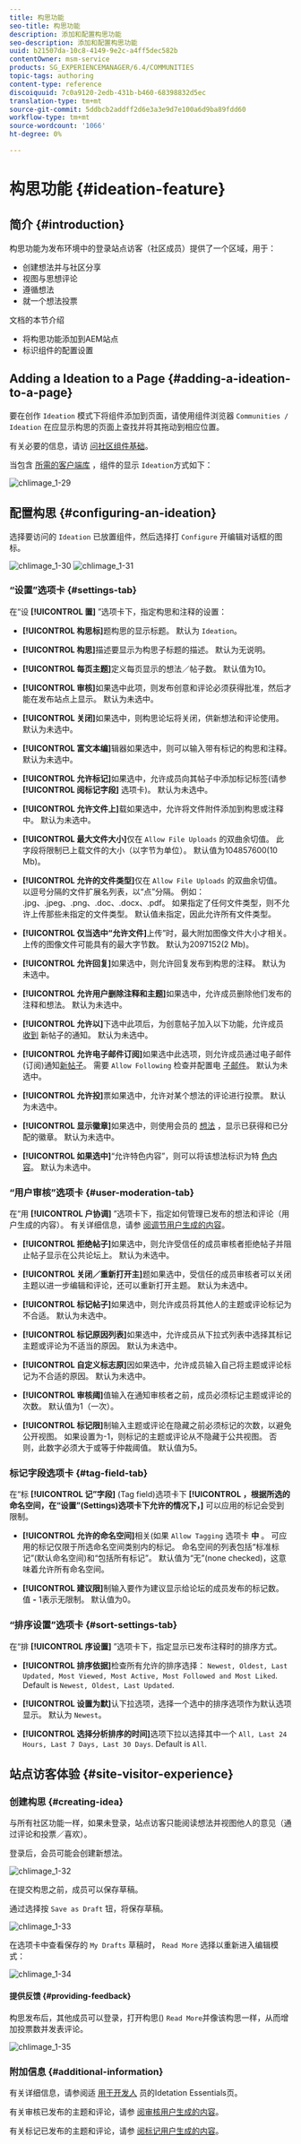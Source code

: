 ```yaml
---
title: 构思功能
seo-title: 构思功能
description: 添加和配置构思功能
seo-description: 添加和配置构思功能
uuid: b21507da-10c8-4149-9e2c-a4ff5dec582b
contentOwner: msm-service
products: SG_EXPERIENCEMANAGER/6.4/COMMUNITIES
topic-tags: authoring
content-type: reference
discoiquuid: 7c0a9120-2edb-431b-b460-68398832d5ec
translation-type: tm+mt
source-git-commit: 5ddbcb2addff2d6e3a3e9d7e100a6d9ba89fdd60
workflow-type: tm+mt
source-wordcount: '1066'
ht-degree: 0%

---
```



# 构思功能 {#ideation-feature}

## 简介 {#introduction}

构思功能为发布环境中的登录站点访客（社区成员）提供了一个区域，用于：

* 创建想法并与社区分享
* 视图与思想评论
* 遵循想法
* 就一个想法投票

文档的本节介绍

* 将构思功能添加到AEM站点
* 标识组件的配置设置

## Adding a Ideation to a Page {#adding-a-ideation-to-a-page}

要在创作 `Ideation` 模式下将组件添加到页面，请使用组件浏览器 `Communities / Ideation` 在应显示构思的页面上查找并将其拖动到相应位置。

有关必要的信息，请访 [问社区组件基础](basics.md)。

当包含 [所需的客户端库](ideation.md#essentials-for-client-side) ，组件的显示 `Ideation`方式如下：

![chlimage_1-29](assets/chlimage_1-29.png)

## 配置构思 {#configuring-an-ideation}

选择要访问的 `Ideation` 已放置组件，然后选择打 `Configure` 开编辑对话框的图标。

![chlimage_1-30](assets/chlimage_1-30.png) ![chlimage_1-31](assets/chlimage_1-31.png)

### “设置”选项卡 {#settings-tab}

在“设 **[!UICONTROL 置]** ”选项卡下，指定构思和注释的设置：

* **[!UICONTROL 构思标]**&#x200B;题构思的显示标题。 默认为 
`Ideation`。

* **[!UICONTROL 构思]**&#x200B;描述要显示为构思子标题的描述。 默认为无说明。

* **[!UICONTROL 每页主题]**&#x200B;定义每页显示的想法／帖子数。 默认值为10。

* **[!UICONTROL 审核]**&#x200B;如果选中此项，则发布创意和评论必须获得批准，然后才能在发布站点上显示。 默认为未选中。

* **[!UICONTROL 关闭]**&#x200B;如果选中，则构思论坛将关闭，供新想法和评论使用。 默认为未选中。

* **[!UICONTROL 富文本编]**&#x200B;辑器如果选中，则可以输入带有标记的构思和注释。 默认为未选中。

* **[!UICONTROL 允许标记]**&#x200B;如果选中，允许成员向其帖子中添加标记标签(请参 **[!UICONTROL 阅标记字段]** 选项卡)。 默认为未选中。

* **[!UICONTROL 允许文件上]**&#x200B;载如果选中，允许将文件附件添加到构思或注释中。 默认为未选中。

* **[!UICONTROL 最大文件大小]**&#x200B;仅在 
`Allow File Uploads` 的双曲余切值。 此字段将限制已上载文件的大小（以字节为单位）。 默认值为104857600(10 Mb)。

* **[!UICONTROL 允许的文件类型]**&#x200B;仅在 
`Allow File Uploads` 的双曲余切值。 以逗号分隔的文件扩展名列表，以“点”分隔。 例如： .jpg、.jpeg、.png、.doc、.docx、.pdf。 如果指定了任何文件类型，则不允许上传那些未指定的文件类型。 默认值未指定，因此允许所有文件类型。

* **[!UICONTROL 仅当选中“允许文件]**&#x200B;上传”时，最大附加图像文件大小才相关。 上传的图像文件可能具有的最大字节数。 默认为2097152(2 Mb)。

* **[!UICONTROL 允许回复]**&#x200B;如果选中，则允许回复发布到构思的注释。 默认为未选中。

* **[!UICONTROL 允许用户删除注释和主题]**&#x200B;如果选中，允许成员删除他们发布的注释和想法。 默认为未选中。

* **[!UICONTROL 允许以]**&#x200B;下选中此项后，为创意帖子加入以下功能，允许成员 [收到](notifications.md) 新帖子的通知。 默认为未选中。

* **[!UICONTROL 允许电子邮件订阅]**&#x200B;如果选中此选项，则允许成员通过电子邮件(订阅)通知[新帖子](subscriptions.md)。 需要 `Allow Following` 检查并配置电 [子邮件](email.md)。 默认为未选中。

* **[!UICONTROL 允许投]**&#x200B;票如果选中，允许对某个想法的评论进行投票。 默认为未选中。

* **[!UICONTROL 显示徽章]**&#x200B;如果选中，则使用会员的 [想法](implementing-scoring.md) ，显示已获得和已分配的徽章。 默认为未选中。

* **[!UICONTROL 如果选中]**“允许特色内容”，则可以将该想法标识为特 [色内容](featured.md)。 默认为未选中。

### “用户审核”选项卡 {#user-moderation-tab}

在“用 **[!UICONTROL 户协调]** ”选项卡下，指定如何管理已发布的想法和评论（用户生成的内容）。 有关详细信息，请参 [阅调节用户生成的内容](moderate-ugc.md)。

* **[!UICONTROL 拒绝帖子]**&#x200B;如果选中，则允许受信任的成员审核者拒绝帖子并阻止帖子显示在公共论坛上。 默认为未选中。

* **[!UICONTROL 关闭／重新打开主]**&#x200B;题如果选中，受信任的成员审核者可以关闭主题以进一步编辑和评论，还可以重新打开主题。 默认为未选中。

* **[!UICONTROL 标记帖子]**&#x200B;如果选中，则允许成员将其他人的主题或评论标记为不合适。 默认为未选中。

* **[!UICONTROL 标记原因列表]**&#x200B;如果选中，允许成员从下拉式列表中选择其标记主题或评论为不适当的原因。 默认为未选中。

* **[!UICONTROL 自定义标志原]**&#x200B;因如果选中，允许成员输入自己将主题或评论标记为不合适的原因。 默认为未选中。

* **[!UICONTROL 审核阈]**&#x200B;值输入在通知审核者之前，成员必须标记主题或评论的次数。 默认值为1（一次）。

* **[!UICONTROL 标记限]**&#x200B;制输入主题或评论在隐藏之前必须标记的次数，以避免公开视图。 如果设置为-1，则标记的主题或评论从不隐藏于公共视图。 否则，此数字必须大于或等于仲裁阈值。 默认值为5。

### 标记字段选项卡 {#tag-field-tab}

在“标 **[!UICONTROL 记”字段]** (Tag field)选项卡下 **[!UICONTROL ，根据所选的命名空间，在“设置”(Settings)选项卡下允许的情况下，]** 可以应用的标记会受到限制。

* **[!UICONTROL 允许的命名空间]**&#x200B;相关(如果 
`Allow Tagging` 选项卡 **中** 。 可应用的标记仅限于所选命名空间类别内的标记。 命名空间的列表包括“标准标记”(默认命名空间)和“包括所有标记”。 默认值为“无”(none checked)，这意味着允许所有命名空间。

* **[!UICONTROL 建议限]**&#x200B;制输入要作为建议显示给论坛的成员发布的标记数。 值 
**-** 1表示无限制。 默认值为0。

### “排序设置”选项卡 {#sort-settings-tab}

在“排 **[!UICONTROL 序设置]** ”选项卡下，指定显示已发布注释时的排序方式。

* **[!UICONTROL 排序依据]**&#x200B;检查所有允许的排序选择： 
`Newest, Oldest, Last Updated, Most Viewed, Most Active, Most Followed and Most Liked`. Default is `Newest, Oldest, Last Updated`.

* **[!UICONTROL 设置为默]**&#x200B;认下拉选项，选择一个选中的排序选项作为默认选项显示。 默认为 
`Newest`。

* **[!UICONTROL 选择分析排序的时间]**&#x200B;选项下拉以选择其中一个 
`All, Last 24 Hours, Last 7 Days, Last 30 Days`. Default is `All`.

## 站点访客体验 {#site-visitor-experience}

### 创建构思 {#creating-idea}

与所有社区功能一样，如果未登录，站点访客只能阅读想法并视图他人的意见（通过评论和投票／喜欢）。

登录后，会员可能会创建新想法。

![chlimage_1-32](assets/chlimage_1-32.png)

在提交构思之前，成员可以保存草稿。

通过选择按 `Save as Draft` 钮，将保存草稿。

![chlimage_1-33](assets/chlimage_1-33.png)

在选项卡中查看保存的 `My Drafts` 草稿时， `Read More` 选择以重新进入编辑模式：

![chlimage_1-34](assets/chlimage_1-34.png)

#### 提供反馈 {#providing-feedback}

构思发布后，其他成员可以登录，打开构思() `Read More`并像该构思一样，从而增加投票数并发表评论。

![chlimage_1-35](assets/chlimage_1-35.png)

### 附加信息 {#additional-information}

有关详细信息，请参阅适 [用于开发人](ideation.md) 员的Idetation Essentials页。

有关审核已发布的主题和评论，请参 [阅审核用户生成的内容](moderate-ugc.md)。

有关标记已发布的主题和评论，请参 [阅标记用户生成的内容](tag-ugc.md)。
